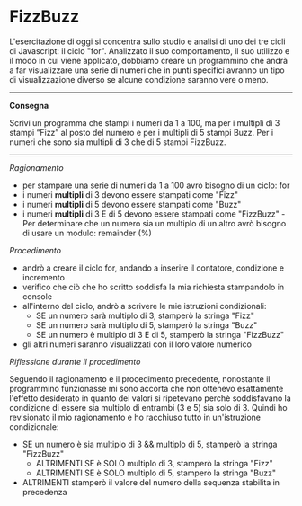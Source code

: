 # FizzBuzz

L'esercitazione di oggi si concentra sullo studio e analisi di uno dei tre cicli di Javascript: il ciclo "for". Analizzato il suo comportamento, il suo utilizzo e il modo in cui viene applicato, dobbiamo creare un programmino che andrà a far visualizzare una serie di numeri che in punti specifici avranno un tipo di visualizzazione diverso se alcune condizione saranno vere o meno. 

---

**Consegna**

Scrivi un programma che stampi i numeri da 1 a 100,
ma per i multipli di 3 stampi “Fizz” al posto del numero e per i multipli di 5 stampi Buzz.
Per i numeri che sono sia multipli di 3 che di 5 stampi FizzBuzz.

---

*Ragionamento*

- per stampare una serie di numeri da 1 a 100 avrò bisogno di un ciclo: for
- i numeri **multipli** di 3 devono essere stampati come "Fizz"
- i numeri **multipli** di 5 devono essere stampati come "Buzz"
- i numeri **multipli** di 3 E di 5 devono essere stampati come "FizzBuzz"
    -Per determinare che un numero sia un multiplo di un altro avrò bisogno di usare un modulo: remainder (%)

*Procedimento*

- andrò a creare il ciclo for, andando a inserire il contatore, condizione e incremento
- verifico che ciò che ho scritto soddisfa la mia richiesta stampandolo in console
- all'interno del ciclo, andrò a scrivere le mie istruzioni condizionali:
    - SE un numero sarà multiplo di 3, stamperò la stringa "Fizz"
    - SE un numero sarà multiplo di 5, stamperò la stringa "Buzz"
    - SE un numero è multiplo di 3 E di 5, stamperò la stringa "FizzBuzz"
- gli altri numeri saranno visualizzati con il loro valore numerico

*Riflessione durante il procedimento*

Seguendo il ragionamento e il procedimento precedente, nonostante il programmino funzionasse mi sono accorta che non ottenevo esattamente l'effetto desiderato in quanto dei valori si ripetevano perchè soddisfavano la condizione di essere sia multiplo di entrambi (3 e 5) sia solo di 3. Quindi ho revisionato il mio ragionamento e ho racchiuso tutto in un'istruzione condizionale:
- SE un numero è sia multiplo di 3 && multiplo di 5, stamperò la stringa "FizzBuzz"
    - ALTRIMENTI SE è SOLO multiplo di 3, stamperò la stringa "Fizz"
    - ALTRIMENTI SE è SOLO multiplo di 5, stamperò la stringa "Buzz"
 - ALTRIMENTI stamperò il valore del numero della sequenza stabilita in precedenza

